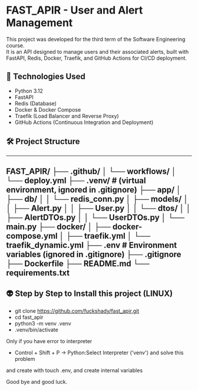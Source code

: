 # FAST_APIR - User and Alert Management

This project was developed for the third term of the Software Engineering course.  
It is an API designed to manage users and their associated alerts, built with FastAPI, Redis, Docker, Traefik, and GitHub Actions for CI/CD deployment.

## 🚀 Technologies Used

- Python 3.12
- FastAPI
- Redis (Database)
- Docker & Docker Compose
- Traefik (Load Balancer and Reverse Proxy)
- GitHub Actions (Continuous Integration and Deployment)

## 🛠️ Project Structure

--------------------------------------------
FAST_APIR/
├── .github/
│   └── workflows/
│       └── deploy.yml
├── .venv/                # (virtual environment, ignored in .gitignore)
├── app/
│   ├── db/
│   │   └── redis_conn.py
│   ├── models/
│   │   ├── Alert.py
│   │   ├── User.py
│   │   └── dtos/
│   │       ├── AlertDTOs.py
│   │       └── UserDTOs.py
│   └── main.py
├── docker/
│   ├── docker-compose.yml
│   ├── traefik.yml
│   └── traefik_dynamic.yml
├── .env                  # Environment variables (ignored in .gitignore)
├── .gitignore
├── Dockerfile
├── README.md
└── requirements.txt
-----------------------------------------------

## 👽 Step by Step to Install this project (LINUX) 

- git clone https://github.com/fuckshady/fast_apir.git
- cd fast_apir
- python3 -m venv .venv
- .venv/bin/activate

Only if you have error to interpreter
- Control + Shift + P -> Python:Select Interpreter ('venv') and solve this problem 

and create with touch .env, and create internal variables

Good bye and good luck.


